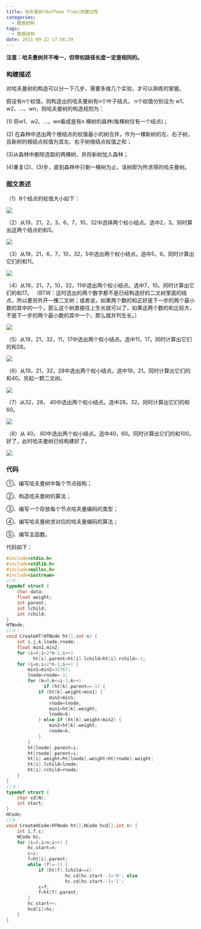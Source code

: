 ```yaml
---
title: 哈夫曼树(Huffman Tree)构建过程
categories:
  - 数据结构
tags:
  - 数据结构
date: 2021-09-22 17:56:39
---
```


**注意：哈夫曼树并不唯一，但带权路径长度一定是相同的。**

### 构建描述

对哈夫曼树的构造可以分一下几步，需要多做几个实验，才可以熟练的掌握。

假设有n个权值，则构造出的哈夫曼树有n个叶子结点。 n个权值分别设为 w1、w2、…、wn，则哈夫曼树的构造规则为：

(1) 将w1、w2、…，wn看成是有n 棵树的森林(每棵树仅有一个结点)；

(2) 在森林中选出两个根结点的权值最小的树合并，作为一棵新树的左、右子树，且新树的根结点权值为其左、右子树根结点权值之和；

(3)从森林中删除选取的两棵树，并将新树加入森林；

(4)重复(2)、(3)步，直到森林中只剩一棵树为止，该树即为所求得的哈夫曼树。

### 图文表述

（1）8个结点的权值大小如下：

![](https://www.cmdbyte.com/2021/20131121141853312)

（2）从19，21，2，3，6，7，10，32中选择两个权小结点。选中2，3。同时算出这两个结点的和5。

![](https://www.cmdbyte.com/2021/20131121141926625)

（3）从19，21，6，7，10，32，5中选出两个权小结点。选中5，6。同时计算出它们的和11。

![](https://www.cmdbyte.com/2021/20131121142020546)

（4）从19，21，7，10，32，11中选出两个权小结点。选中7，10。同时计算出它们的和17。
（BTW：这时选出的两个数字都不是已经构造好的二叉树里面的结点，所以要另外开一棵二叉树；或者说，如果两个数的和正好是下一步的两个最小数的其中的一个，那么这个树直接往上生长就可以了，如果这两个数的和比较大，不是下一步的两个最小数的其中一个，那么就并列生长。）

![](https://www.cmdbyte.com/2021/20131121142406359)

（5）从19，21，32，11，17中选出两个权小结点。选中11，17。同时计算出它们的和28。

![](https://www.cmdbyte.com/2021/20131121142711156)

（6）从19，21，32，28中选出两个权小结点。选中19，21。同时计算出它们的和40。另起一颗二叉树。

![](https://www.cmdbyte.com/2021/20131121142858562)

（7）从32，28， 40中选出两个权小结点。选中28，32。同时计算出它们的和60。

![](https://www.cmdbyte.com/2021/20131121143220250)

（8）从 40， 60中选出两个权小结点。选中40，60。同时计算出它们的和100。 好了，此时哈夫曼树已经构建好了。

![](https://www.cmdbyte.com/2021/20131121143025218)

### 代码

①、编写哈夫曼树中每个节点结构；

②、构造哈夫曼树的算法；

③、编写一个存放每个节点哈夫曼编码的类型；

④、编写哈夫曼树求对应的哈夫曼编码的算法；

⑤、编写主函数。

代码如下：

```cpp
#include<stdio.h>
#include<stdlib.h>
#include<malloc.h>
#include<iostream>
//①：
typedef struct {
	char data;
	float weight;
	int parent;
	int lchild;
	int rchild;
}
HTNode;
//②：
void CreateHT(HTNode ht[],int n) {
	int i,j,k,lnode,rnode;
	float min1,min2;
	for (i=0;i<2*n-1;i++)	  	
	      ht[i].parent=ht[i].lchild=ht[i].rchild=-1;
	for (i=n;i<2*n-1;i++) {
		min1=min2=32767;
		lnode=rnode=-1;
		for (k=0;k<=i-1;k++)
			  if (ht[k].parent==-1) {
			if (ht[k].weight<min1) {
				min2=min1;
				rnode=lnode;
				min1=ht[k].weight;
				lnode=k;
			} else if (ht[k].weight<min2) {
				min2=ht[k].weight;
				rnode=k;
			}
		}
		ht[lnode].parent=i;
		ht[rnode].parent=i;
		ht[i].weight=ht[lnode].weight+ht[rnode].weight;
		ht[i].lchild=lnode;
		ht[i].rchild=rnode;
	}
}
//③：
typedef struct {
	char cd[N];
	int start;
}
HCode;
//④：
void CreateHCode(HTNode ht[],HCode hcd[],int n) {
	int i,f,c;
	HCode hc;
	for (i=0;i<n;i++) {
		hc.start=n;
		c=i;
		f=ht[i].parent;
		while (f!=-1) {
			if (ht[f].lchild==c)	
				      hc.cd[hc.start--]='0'; else	  		
				      hc.cd[hc.start--]='1';
			c=f;
			f=ht[f].parent;
		}
		hc.start++;
		hcd[i]=hc;
	}
}
```



